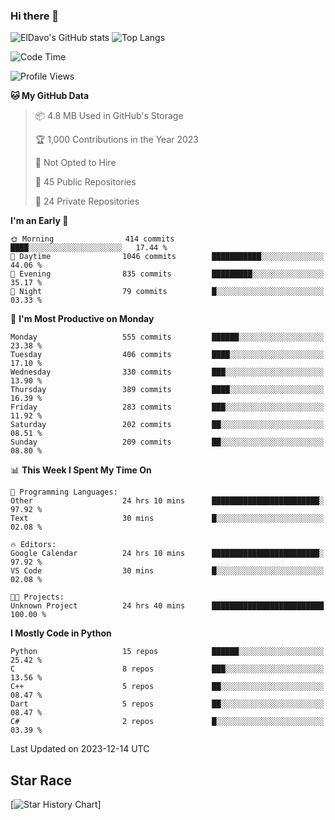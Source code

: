 ### Hi there 👋
![ElDavo's GitHub stats](https://github-readme-stats.vercel.app/api?username=ElDavoo&show_icons=true&theme=chartreuse-dark)
![Top Langs](https://github-readme-stats.vercel.app/api/top-langs/?username=ElDavoo&theme=chartreuse-dark&layout=compact)

<!--START_SECTION:waka-->
![Code Time](http://img.shields.io/badge/Code%20Time-678%20hrs%2055%20mins-blue)

![Profile Views](http://img.shields.io/badge/Profile%20Views-8-blue)

**🐱 My GitHub Data** 

> 📦 4.8 MB Used in GitHub's Storage 
 > 
> 🏆 1,000 Contributions in the Year 2023
 > 
> 🚫 Not Opted to Hire
 > 
> 📜 45 Public Repositories 
 > 
> 🔑 24 Private Repositories 
 > 
**I'm an Early 🐤** 

```text
🌞 Morning                414 commits         ████░░░░░░░░░░░░░░░░░░░░░   17.44 % 
🌆 Daytime                1046 commits        ███████████░░░░░░░░░░░░░░   44.06 % 
🌃 Evening                835 commits         █████████░░░░░░░░░░░░░░░░   35.17 % 
🌙 Night                  79 commits          █░░░░░░░░░░░░░░░░░░░░░░░░   03.33 % 
```
📅 **I'm Most Productive on Monday** 

```text
Monday                   555 commits         ██████░░░░░░░░░░░░░░░░░░░   23.38 % 
Tuesday                  406 commits         ████░░░░░░░░░░░░░░░░░░░░░   17.10 % 
Wednesday                330 commits         ███░░░░░░░░░░░░░░░░░░░░░░   13.90 % 
Thursday                 389 commits         ████░░░░░░░░░░░░░░░░░░░░░   16.39 % 
Friday                   283 commits         ███░░░░░░░░░░░░░░░░░░░░░░   11.92 % 
Saturday                 202 commits         ██░░░░░░░░░░░░░░░░░░░░░░░   08.51 % 
Sunday                   209 commits         ██░░░░░░░░░░░░░░░░░░░░░░░   08.80 % 
```


📊 **This Week I Spent My Time On** 

```text
💬 Programming Languages: 
Other                    24 hrs 10 mins      ████████████████████████░   97.92 % 
Text                     30 mins             █░░░░░░░░░░░░░░░░░░░░░░░░   02.08 % 

🔥 Editors: 
Google Calendar          24 hrs 10 mins      ████████████████████████░   97.92 % 
VS Code                  30 mins             █░░░░░░░░░░░░░░░░░░░░░░░░   02.08 % 

🐱‍💻 Projects: 
Unknown Project          24 hrs 40 mins      █████████████████████████   100.00 % 
```

**I Mostly Code in Python** 

```text
Python                   15 repos            ██████░░░░░░░░░░░░░░░░░░░   25.42 % 
C                        8 repos             ███░░░░░░░░░░░░░░░░░░░░░░   13.56 % 
C++                      5 repos             ██░░░░░░░░░░░░░░░░░░░░░░░   08.47 % 
Dart                     5 repos             ██░░░░░░░░░░░░░░░░░░░░░░░   08.47 % 
C#                       2 repos             █░░░░░░░░░░░░░░░░░░░░░░░░   03.39 % 
```




 Last Updated on 2023-12-14 UTC
<!--END_SECTION:waka-->

## Star Race

[![Star History Chart](https://api.star-history.com/svg?repos=ElDavoo/WhatsApp-Crypt14-Crypt15-Decrypter,ElDavoo/TuringOS,EliteAndroidApps/WhatsApp-Crypt12-Decrypter,KnugiHK/Whatsapp-Chat-Exporter&type=Date)]
